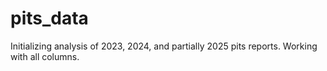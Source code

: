 # pits_data
Initializing analysis of 2023, 2024, and partially 2025 pits reports. 
Working with all columns. 
